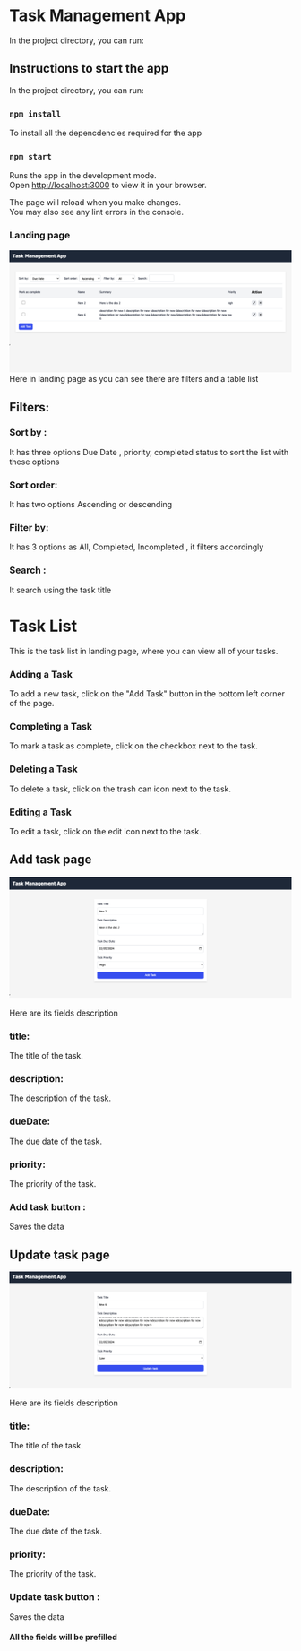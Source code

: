 # Task Management App


In the project directory, you can run:
## Instructions to start the app

In the project directory, you can run:

### `npm install`

To install all the depencdencies required for the app

### `npm start`

Runs the app in the development mode.\
Open [http://localhost:3000](http://localhost:3000) to view it in your browser.

The page will reload when you make changes.\
You may also see any lint errors in the console.

### Landing page

![Landing Page](landingpage.png)
Here in landing page as you can see there are filters and a table list
## Filters:
### Sort by :
 It has three options Due Date , priority, completed status to sort the list with these options

### Sort order: 
It has two options Ascending or descending

### Filter by:  
It has 3 options as All, Completed, Incompleted , it filters accordingly

### Search :
 It search using the task title 

# Task List

This is the task list in landing page, where you can view all of your tasks.

### Adding a Task

To add a new task, click on the "Add Task" button in the bottom left corner of the page.

### Completing a Task

To mark a task as complete, click on the checkbox next to the task.

### Deleting a Task

To delete a task, click on the trash can icon next to the task.

### Editing  a Task

To edit a task, click on the edit icon next to the task.

## Add task page

![Add task](Addtask.png)


Here are its fields description
### title: 
The title of the task.

### description:
The description of the task.
### dueDate: 
The due date of the task.

### priority: 
The priority of the task.

### Add task button : 
Saves the data 

## Update task page

![Update task](updateTask.png)

Here are its fields description
### title: 
The title of the task.

### description: 
The description of the task.

### dueDate: 
The due date of the task.

### priority: 
The priority of the task.

### Update task button : 
Saves the data 

#### All the fields will be prefilled 


